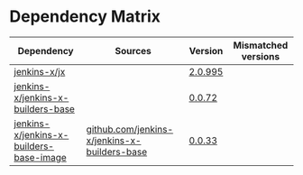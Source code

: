 # Dependency Matrix

Dependency | Sources | Version | Mismatched versions
---------- | ------- | ------- | -------------------
[jenkins-x/jx](https://github.com/jenkins-x/jx) |  | [2.0.995](https://github.com/jenkins-x/jx/releases/tag/v2.0.995) | 
[jenkins-x/jenkins-x-builders-base](https://github.com/jenkins-x/jenkins-x-builders-base) |  | [0.0.72](https://github.com/jenkins-x/jenkins-x-builders-base/releases/tag/v0.0.72) | 
[jenkins-x/jenkins-x-builders-base-image](https://github.com/jenkins-x/jenkins-x-builders-base-image) | [github.com/jenkins-x/jenkins-x-builders-base](https://github.com/jenkins-x/jenkins-x-builders-base.git) | [0.0.33]() | 

